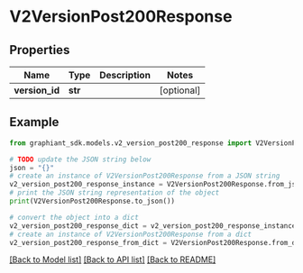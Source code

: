 # V2VersionPost200Response


## Properties

Name | Type | Description | Notes
------------ | ------------- | ------------- | -------------
**version_id** | **str** |  | [optional] 

## Example

```python
from graphiant_sdk.models.v2_version_post200_response import V2VersionPost200Response

# TODO update the JSON string below
json = "{}"
# create an instance of V2VersionPost200Response from a JSON string
v2_version_post200_response_instance = V2VersionPost200Response.from_json(json)
# print the JSON string representation of the object
print(V2VersionPost200Response.to_json())

# convert the object into a dict
v2_version_post200_response_dict = v2_version_post200_response_instance.to_dict()
# create an instance of V2VersionPost200Response from a dict
v2_version_post200_response_from_dict = V2VersionPost200Response.from_dict(v2_version_post200_response_dict)
```
[[Back to Model list]](../README.md#documentation-for-models) [[Back to API list]](../README.md#documentation-for-api-endpoints) [[Back to README]](../README.md)


